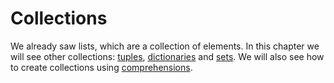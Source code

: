 # Collections

We already saw lists, which are a collection of elements. In this chapter we will see other collections: [tuples](./tuples.md), [dictionaries](./dictionaries.md) and [sets](./sets.md). We will also see how to create collections using [comprehensions](./comprehensions.md).
